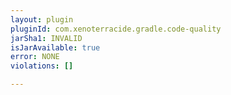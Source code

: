 ```yaml
---
layout: plugin
pluginId: com.xenoterracide.gradle.code-quality
jarSha1: INVALID
isJarAvailable: true
error: NONE
violations: []

---
```

